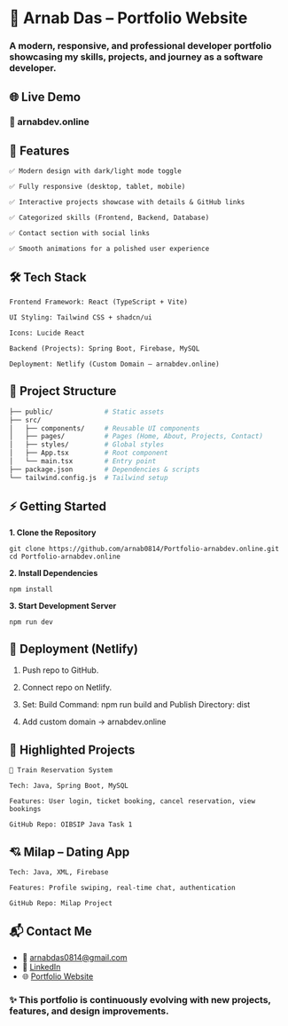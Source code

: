 # 🚀 Arnab Das – Portfolio Website


### A modern, responsive, and professional developer portfolio showcasing my skills, projects, and journey as a software developer.
## 🌐 Live Demo

### 🔗 arnabdev.online

## 📌 Features
```
✅ Modern design with dark/light mode toggle

✅ Fully responsive (desktop, tablet, mobile)

✅ Interactive projects showcase with details & GitHub links

✅ Categorized skills (Frontend, Backend, Database)

✅ Contact section with social links

✅ Smooth animations for a polished user experience
```

## 🛠️ Tech Stack

```
Frontend Framework: React (TypeScript + Vite)

UI Styling: Tailwind CSS + shadcn/ui

Icons: Lucide React

Backend (Projects): Spring Boot, Firebase, MySQL

Deployment: Netlify (Custom Domain – arnabdev.online)
```

## 📂 Project Structure

```sh
├── public/             # Static assets
├── src/
│   ├── components/     # Reusable UI components
│   ├── pages/          # Pages (Home, About, Projects, Contact)
│   ├── styles/         # Global styles
│   ├── App.tsx         # Root component
│   └── main.tsx        # Entry point
├── package.json        # Dependencies & scripts
└── tailwind.config.js  # Tailwind setup

```

## ⚡ Getting Started
**1. Clone the Repository**
```
git clone https://github.com/arnab0814/Portfolio-arnabdev.online.git
cd Portfolio-arnabdev.online
```

**2. Install Dependencies**

```
npm install
```
**3. Start Development Server**
```
npm run dev
```

## 🚀 Deployment (Netlify)
1) Push repo to GitHub.

2) Connect repo on Netlify.
3) Set:
 Build Command: npm run build and
 Publish Directory: dist

4) Add custom domain → arnabdev.online

## 💼 Highlighted Projects

```
🚆 Train Reservation System

Tech: Java, Spring Boot, MySQL

Features: User login, ticket booking, cancel reservation, view bookings

GitHub Repo: OIBSIP Java Task 1
```

## 💘 Milap – Dating App
```
Tech: Java, XML, Firebase

Features: Profile swiping, real-time chat, authentication

GitHub Repo: Milap Project
```
## 📬 Contact Me
- 📧 [arnabdas0814@gmail.com](mailto:arnabdas0814@gmail.com)  
- 💼 [LinkedIn](www.linkedin.com/in/arnab-das-581a87264)  
- 🌐 [Portfolio Website](https://www.arnabdev.online/)  
### ✨ This portfolio is continuously evolving with new projects, features, and design improvements.

 
